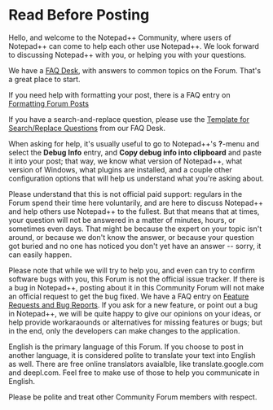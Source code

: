 # Read Before Posting

Hello, and welcome to the Notepad++ Community, where users of Notepad++ can come to help each other use Notepad++. We look forward to discussing Notepad++ with you, or helping you with your questions.

We have a [FAQ Desk](https://community.notepad-plus-plus.org/category/7/faq), with answers to common topics on the Forum.  That's a great place to start.

If you need help with formatting your post, there is a FAQ entry on [Formatting Forum Posts](https://community.notepad-plus-plus.org/topic/21925/faq-desk-formatting-forum-posts)

If you have a search-and-replace question, please use the [Template for Search/Replace Questions](https://community.notepad-plus-plus.org/topic/22022/template-for-search-replace-questions) from our FAQ Desk.

When asking for help, it's usually useful to go to Notepad++'s **?**-menu and select the **Debug Info** entry, and **Copy debug info into clipboard** and paste it into your post; that way, we know what version of Notepad++, what version of Windows, what plugins are installed, and a couple other configuration options that will help us understand what you're asking about.

Please understand that this is not official paid support: regulars in the Forum spend their time here voluntarily, and are here to discuss Notepad++ and help others use Notepad++ to the fullest. But that means that at times, your question will not be answered in a matter of minutes, hours, or sometimes even days. That might be because the expert on your topic isn't around, or because we don't know the answer, or because your question got buried and no one has noticed you don't yet have an answer -- sorry, it can easily happen.

Please note that while we will try to help you, and even can try to confirm software bugs with you, this Forum is not the official issue tracker. If there is a bug in Notepad++, posting about it in this Community Forum will not make an official request to get the bug fixed. We have a FAQ entry on [Feature Requests and Bug Reports](https://community.notepad-plus-plus.org/topic/15741/faq-desk-feature-request-or-bug-report).  If you ask for a new feature, or point out a bug in Notepad++, we will be quite happy to give our opinions on your ideas, or help provide workaraounds or alternatives for missing features or bugs; but in the end, only the developers can make changes to the application. 

English is the primary language of this Forum. If you choose to post in another language, it is considered polite to translate your text into English as well. There are free online translators avaialble, like translate.google.com and deepl.com.  Feel free to make use of those to help you communicate in English.

Please be polite and treat other Community Forum members with respect.
